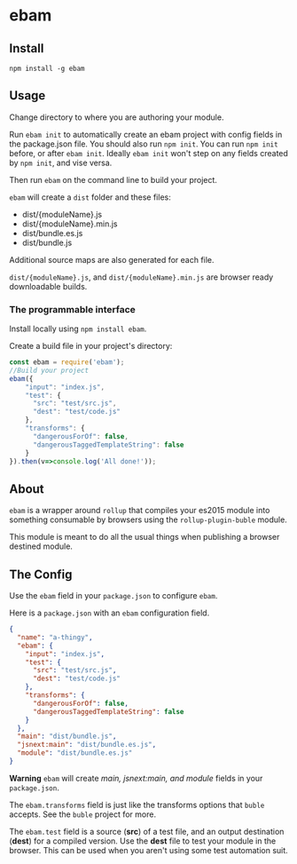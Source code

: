 ebam
====

Install
------

`npm install -g ebam`

Usage
----

Change directory to where you are authoring your module.

Run `ebam init` to automatically create an ebam project with config fields in the package.json file. You should also run `npm init`. You can run `npm init` before, or after `ebam init`. Ideally `ebam init` won't step on any fields created by `npm init`, and vise versa.

Then run `ebam` on the command line to build your project.

`ebam` will create a `dist` folder and these files:

* dist/{moduleName}.js
* dist/{moduleName}.min.js
* dist/bundle.es.js
* dist/bundle.js

Additional source maps are also generated for each file.

`dist/{moduleName}.js`, and `dist/{moduleName}.min.js` are browser ready downloadable builds.

### The programmable interface

Install locally using `npm install ebam`.

Create a build file in your project's directory:

```javascript
const ebam = require('ebam');
//Build your project
ebam({
    "input": "index.js",
    "test": {
      "src": "test/src.js",
      "dest": "test/code.js"
    },
    "transforms": {
      "dangerousForOf": false,
      "dangerousTaggedTemplateString": false
    }
}).then(v=>console.log('All done!'));
```

About
----

`ebam` is a wrapper around `rollup` that compiles your es2015 module into something consumable by browsers using the `rollup-plugin-buble` module.

This module is meant to do all the usual things when publishing a browser destined module.

The Config
----------

Use the `ebam` field in your `package.json` to configure `ebam`.

Here is a `package.json` with an `ebam` configuration field.

```JSON
{
  "name": "a-thingy",
  "ebam": {
    "input": "index.js",
    "test": {
      "src": "test/src.js",
      "dest": "test/code.js"
    },
    "transforms": {
      "dangerousForOf": false,
      "dangerousTaggedTemplateString": false
    }
  },
  "main": "dist/bundle.js",
  "jsnext:main": "dist/bundle.es.js",
  "module": "dist/bundle.es.js"
}
```

**Warning** `ebam` will create *main, jsnext:main, and module* fields in your `package.json`.

The `ebam.transforms` field is just like the transforms options that `buble` accepts. See the `buble` project for more.

The `ebam.test` field is a source (**src**) of a test file, and an output destination (**dest**) for a compiled version. Use the **dest** file to test your module in the browser. This can be used when you aren't using some test automation suit.
